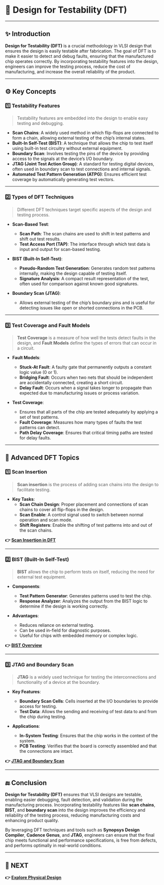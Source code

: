# 🧩 **Design for Testability (DFT)**

---

## ✨ **Introduction**

**Design for Testability (DFT)** is a crucial methodology in VLSI design that ensures the design is easily testable after fabrication. The goal of DFT is to make it easier to detect and debug faults, ensuring that the manufactured chip operates correctly. By incorporating testability features into the design, engineers can improve the testing process, reduce the cost of manufacturing, and increase the overall reliability of the product.

---

## ⚙️ **Key Concepts**

### 1️⃣ **Testability Features**

> Testability features are embedded into the design to enable easy testing and debugging.

- **Scan Chains**: A widely used method in which flip-flops are connected to form a chain, allowing external testing of the chip’s internal states.
- **Built-In Self-Test (BIST)**: A technique that allows the chip to test itself using built-in test circuitry without external equipment.
- **Boundary Scan**: Involves testing the pins of the device by providing access to the signals at the device’s I/O boundary.
- **JTAG (Joint Test Action Group)**: A standard for testing digital devices, often used in boundary scan to test connections and internal signals.
- **Automated Test Pattern Generation (ATPG)**: Ensures efficient test coverage by automatically generating test vectors.

---

### 2️⃣ **Types of DFT Techniques**

> Different DFT techniques target specific aspects of the design and testing process.

- **Scan-Based Test**:
  - **Scan Path**: The scan chains are used to shift in test patterns and shift out test results.
  - **Test Access Port (TAP)**: The interface through which test data is input and output for scan-based testing.
  
- **BIST (Built-In Self-Test)**:
  - **Pseudo-Random Test Generation**: Generates random test patterns internally, making the design capable of testing itself.
  - **Signature Analysis**: A compact result representation of the test, often used for comparison against known good signatures.

- **Boundary Scan (JTAG)**:
  - Allows external testing of the chip’s boundary pins and is useful for detecting issues like open or shorted connections in the PCB.


---

### 3️⃣ **Test Coverage and Fault Models**

> **Test Coverage** is a measure of how well the tests detect faults in the design, and **Fault Models** define the types of errors that can occur in a circuit.

- **Fault Models**:
  - **Stuck-At Fault**: A faulty gate that permanently outputs a constant logic value (0 or 1).
  - **Bridging Fault**: Occurs when two nets that should be independent are accidentally connected, creating a short circuit.
  - **Delay Fault**: Occurs when a signal takes longer to propagate than expected due to manufacturing issues or process variation.

- **Test Coverage**:
  - Ensures that all parts of the chip are tested adequately by applying a set of test patterns.
  - **Fault Coverage**: Measures how many types of faults the test patterns can detect.
  - **Path Delay Coverage**: Ensures that critical timing paths are tested for delay faults.

---

## 🧠 **Advanced DFT Topics**

### 1️⃣ **Scan Insertion**

> **Scan insertion** is the process of adding scan chains into the design to facilitate testing.

- **Key Tasks**:
  - **Scan Chain Design**: Proper placement and connections of scan chains to cover all flip-flops in the design.
  - **Scan Enable**: A control signal used to switch between normal operation and scan mode.
  - **Shift Registers**: Enable the shifting of test patterns into and out of the scan chains.

**👉 [Scan Insertion in DFT](https://vlsiuniverse.blogspot.com/2013/07/scan-chains-backbone-of-dft.html)**

---

### 2️⃣ **BIST (Built-In Self-Test)**

> **BIST** allows the chip to perform tests on itself, reducing the need for external test equipment.

- **Components**:
  - **Test Pattern Generator**: Generates patterns used to test the chip.
  - **Response Analyzer**: Analyzes the output from the BIST logic to determine if the design is working correctly.

- **Advantages**:
  - Reduces reliance on external testing.
  - Can be used in-field for diagnostic purposes.
  - Useful for chips with embedded memory or complex logic.

**👉 [BIST Overview](https://chipedge.com/built-in-self-test-in-vlsi-ensuring-quality/#:~:text=Built%2Din%20self%2Dtest%20is,complex%20procedures%20to%20identify%20issues.)**

---

### 3️⃣ **JTAG and Boundary Scan**

> **JTAG** is a widely used technique for testing the interconnections and functionality of a device at the boundary.

- **Key Features**:
  - **Boundary Scan Cells**: Cells inserted at the I/O boundaries to provide access for testing.
  - **Test Data**: Allows the sending and receiving of test data to and from the chip during testing.

- **Applications**:
  - **In-System Testing**: Ensures that the chip works in the context of the system.
  - **PCB Testing**: Verifies that the board is correctly assembled and that the connections are intact.

  
**👉 [JTAG and Boundary Scan](https://en.wikipedia.org/wiki/Boundary_scan)**

---



## 🔚 **Conclusion**

**Design for Testability (DFT)** ensures that VLSI designs are testable, enabling easier debugging, fault detection, and validation during the manufacturing process. Incorporating testability features like **scan chains**, **BIST**, and **boundary scan** into the design improves the efficiency and reliability of the testing process, reducing manufacturing costs and enhancing product quality.

By leveraging DFT techniques and tools such as **Synopsys Design Compiler**, **Cadence Genus**, and **JTAG**, engineers can ensure that the final chip meets functional and performance specifications, is free from defects, and performs optimally in real-world conditions.

---

## 🔹 **NEXT**  
**👉 [Explore Physical Design](../Physical_Design)**

